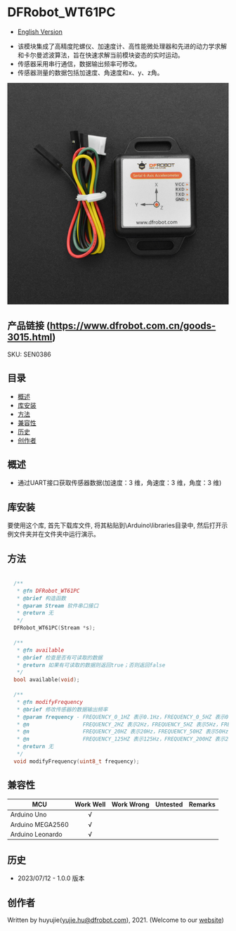 # DFRobot_WT61PC
* [English Version](./README.md)

- 该模块集成了高精度陀螺仪、加速度计、高性能微处理器和先进的动力学求解和卡尔曼滤波算法，旨在快速求解当前模块姿态的实时运动。
- 传感器采用串行通信，数据输出频率可修改。
- 传感器测量的数据包括加速度、角速度和x、y、z角。

![产品实物图](./resources/images/WT61PC.png)


## 产品链接 (https://www.dfrobot.com.cn/goods-3015.html)

  SKU: SEN0386


## 目录

* [概述](#概述)
* [库安装](#库安装)
* [方法](#方法)
* [兼容性](#兼容性)
* [历史](#历史)
* [创作者](#创作者)


## 概述

* 通过UART接口获取传感器数据(加速度：3 维，角速度：3 维，角度：3 维)


## 库安装

要使用这个库, 首先下载库文件, 将其粘贴到\Arduino\libraries目录中, 然后打开示例文件夹并在文件夹中运行演示。


## 方法

```C++

  /**
   * @fn DFRobot_WT61PC
   * @brief 构造函数
   * @param Stream 软件串口接口
   * @return 无
   */
  DFRobot_WT61PC(Stream *s);

  /**
   * @fn available
   * @brief 检查是否有可读取的数据
   * @return 如果有可读取的数据则返回true；否则返回false
   */
  bool available(void);

  /**
   * @fn modifyFrequency
   * @brief 修改传感器的数据输出频率
   * @param frequency - FREQUENCY_0_1HZ 表示0.1Hz，FREQUENCY_0_5HZ 表示0.5Hz，FREQUENCY_1HZ 表示1Hz，
   * @n                 FREQUENCY_2HZ 表示2Hz，FREQUENCY_5HZ 表示5Hz，FREQUENCY_10HZ 表示10Hz，
   * @n                 FREQUENCY_20HZ 表示20Hz，FREQUENCY_50HZ 表示50Hz，FREQUENCY_100HZ 表示100Hz，
   * @n                 FREQUENCY_125HZ 表示125Hz，FREQUENCY_200HZ 表示200Hz。
   * @return 无
   */
  void modifyFrequency(uint8_t frequency);

```


## 兼容性

MCU                | Work Well    | Work Wrong   | Untested    | Remarks
------------------ | :----------: | :----------: | :---------: | -----
Arduino Uno        |      √       |              |             | 
Arduino MEGA2560   |      √       |              |             | 
Arduino Leonardo   |      √       |              |             | 


## 历史

- 2023/07/12 - 1.0.0 版本


## 创作者

Written by huyujie(yujie.hu@dfrobot.com), 2021. (Welcome to our [website](https://www.dfrobot.com/))

